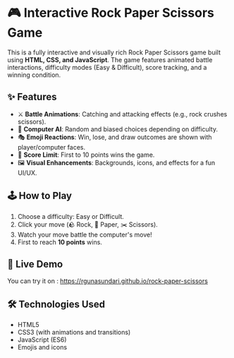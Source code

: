 
# 🎮 Interactive Rock Paper Scissors Game

This is a fully interactive and visually rich Rock Paper Scissors game built using **HTML, CSS, and JavaScript**. The game features animated battle interactions, difficulty modes (Easy & Difficult), score tracking, and a winning condition.

## ✨ Features

- ⚔️ **Battle Animations**: Catching and attacking effects (e.g., rock crushes scissors).
- 🧠 **Computer AI**: Random and biased choices depending on difficulty.
- 🎭 **Emoji Reactions**: Win, lose, and draw outcomes are shown with player/computer faces.
- 🎯 **Score Limit**: First to 10 points wins the game.
- 🖼️ **Visual Enhancements**: Backgrounds, icons, and effects for a fun UI/UX.

## 🕹️ How to Play

1. Choose a difficulty: Easy or Difficult.
2. Click your move (🪨 Rock, 📄 Paper, ✂️ Scissors).
3. Watch your move battle the computer's move!
4. First to reach **10 points** wins.

## 🚀 Live Demo
You can try it on : https://rgunasundari.github.io/rock-paper-scissors

## 🛠️ Technologies Used

- HTML5
- CSS3 (with animations and transitions)
- JavaScript (ES6)
- Emojis and icons


